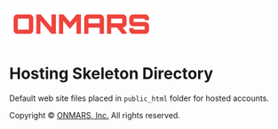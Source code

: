<img src="./img/logo.png" alt="ONMARS" width="260" />

# Hosting Skeleton Directory
Default web site files placed in `public_html` folder for hosted accounts.

Copyright &copy; [ONMARS, Inc.](https://onmars.ca/terms-and-privacy/) All rights reserved.
